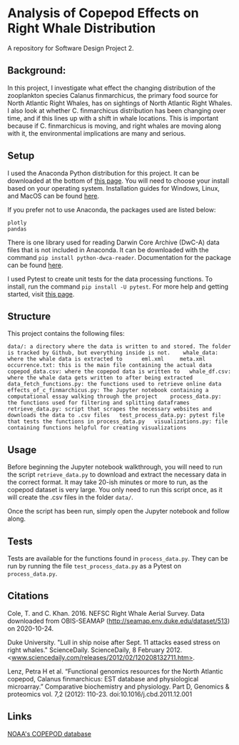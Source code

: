 # Analysis of Copepod Effects on Right Whale Distribution

A repository for Software Design Project 2. 

## Background:

In this project, I investigate what effect the changing distribution of the zooplankton species Calanus finmarchicus, the primary food source for North Atlantic Right Whales, has on sightings of North Atlantic Right Whales. I also look at whether C. finmarchicus distribution has been changing over time, and if this lines up with a shift in whale locations. This is important because if C. finmarchicus is moving, and right whales are moving along with it, the environmental implications are many and serious. 

## Setup

I used the Anaconda Python distribution for this project. It can be downloaded at the bottom of [this page](https://www.anaconda.com/products/individual). You will need to choose your install based on your operating system. Installation guides for Windows, Linux, and MacOS can be found [here](https://docs.anaconda.com/anaconda/install/). 

If you prefer not to use Anaconda, the packages used are listed below:   

`plotly`  
`pandas`

There is one library used for reading Darwin Core Archive (DwC-A) data files that is not included in Anaconda. It can be downloaded with the command `pip install python-dwca-reader`. Documentation for the package can be found [here](https://python-dwca-reader.readthedocs.io/en/latest/). 

I used Pytest to create unit tests for the data processing functions. To install, run the command `pip install -U pytest`. For more help and getting started, visit [this page](https://docs.pytest.org/en/stable/getting-started.html).  

## Structure

This project contains the following files: 

`data/: a directory where the data is written to and stored. The folder is tracked by Github, but everything inside is not.   
    whale_data: where the whale data is extracted to     
        eml.xml    
        meta.xml    
        occurrence.txt: this is the main file containing the actual data   
    copepod_data.csv: where the copepod data is written to  
    whale_df.csv: where the whale data gets written to after being extracted  
data_fetch_functions.py: the functions used to retrieve online data  
effects_of_c_finmarchicus.py: The Jupyter notebook containing a computational essay walking through the project   
process_data.py: the functions used for filtering and splitting dataframes  
retrieve_data.py: script that scrapes the necessary websites and downloads the data to .csv files  
test_process_data.py: pytest file that tests the functions in process_data.py  
visualizations.py: file containing functions helpful for creating visualizations`


## Usage

Before beginning the Jupyter notebook walkthrough, you will need to run the script `retrieve_data.py` to download and extract the necessary data in the correct format. It may take 20-ish minutes or more to run, as the copepod dataset is very large. You only need to run this script once, as it will create the .csv files in the folder `data/`.

Once the script has been run, simply open the Jupyter notebook and follow along.   

## Tests

Tests are available for the functions found in `process_data.py`. They can be run by running the file `test_process_data.py` as a Pytest on `process_data.py`. 

## Citations

Cole, T. and C. Khan. 2016. NEFSC Right Whale Aerial Survey. Data downloaded from OBIS-SEAMAP (http://seamap.env.duke.edu/dataset/513) on 2020-10-24.

Duke University. "Lull in ship noise after Sept. 11 attacks eased stress on right whales." ScienceDaily. ScienceDaily, 8 February 2012. <www.sciencedaily.com/releases/2012/02/120208132711.htm>.

Lenz, Petra H et al. “Functional genomics resources for the North Atlantic copepod, Calanus finmarchicus: EST database and physiological microarray.” Comparative biochemistry and physiology. Part D, Genomics & proteomics vol. 7,2 (2012): 110-23. doi:10.1016/j.cbd.2011.12.001

## Links

[NOAA's COPEPOD database](https://www.st.nmfs.noaa.gov/copepod/atlas/index-atlas.html)
